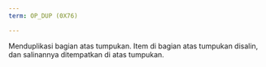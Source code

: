 ```yaml
---
term: OP_DUP (0X76)

---
```

Menduplikasi bagian atas tumpukan. Item di bagian atas tumpukan disalin, dan salinannya ditempatkan di atas tumpukan.